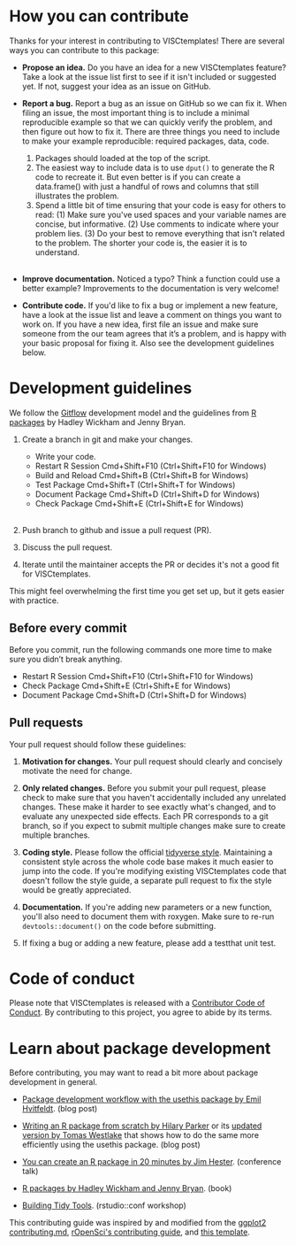 
# How you can contribute

Thanks for your interest in contributing to VISCtemplates! There are several ways you can contribute to this package:

* **Propose an idea.** Do you have an idea for a new VISCtemplates feature? Take a look at the issue list first to see if it isn't included or suggested yet. If not, suggest your idea as an issue on GitHub.

* **Report a bug.** Report a bug as an issue on GitHub so we can fix it. When filing an issue, the most important thing is to include a minimal reproducible example so that we can quickly verify the problem, and then figure out how to fix it. There are three things you need to include to make your example reproducible: required packages, data, code.

    1. Packages should loaded at the top of the script.
    2. The easiest way to include data is to use `dput()` to generate the R code to recreate it. But even better is if you can create a data.frame() with just a handful of rows and columns that still illustrates the problem.
    3. Spend a little bit of time ensuring that your code is easy for others to read: (1) Make sure you've used spaces and your variable names are concise, but informative. (2) Use comments to indicate where your problem lies. (3) Do your best to remove everything that isn't related to the problem. The shorter your code is, the easier it is to understand.
<br><br>

* **Improve documentation.** Noticed a typo? Think a function could use a better example? Improvements to the documentation is very welcome!

* **Contribute code.** If you'd like to fix a bug or implement a new feature, have a look at the issue list and leave a comment on things you want to work on. If you have a new idea, first file an issue and make sure someone from the our team agrees that it’s a problem, and is happy with your basic proposal for fixing it. Also see the development guidelines below.


# Development guidelines

We follow the [Gitflow](https://nvie.com/posts/a-successful-git-branching-model/) development model and the guidelines from [R packages](https://r-pkgs.org/) by Hadley Wickham and Jenny Bryan.

1. Create a branch in git and make your changes. 

    * Write your code.
    * Restart R Session Cmd+Shift+F10 (Ctrl+Shift+F10 for Windows)
    * Build and Reload Cmd+Shift+B (Ctrl+Shift+B for Windows)
    * Test Package Cmd+Shift+T (Ctrl+Shift+T for Windows)
    * Document Package Cmd+Shift+D (Ctrl+Shift+D for Windows)
    * Check Package Cmd+Shift+E (Ctrl+Shift+E for Windows)
<br><br>

2. Push branch to github and issue a pull request (PR).

3. Discuss the pull request.

4. Iterate until the maintainer accepts the PR or decides it's not a good fit for VISCtemplates.

This might feel overwhelming the first time you get set up, but it gets easier with practice.

## Before every commit

Before you commit, run the following commands one more time to make sure you didn’t break anything.

* Restart R Session Cmd+Shift+F10 (Ctrl+Shift+F10 for Windows)
* Check Package Cmd+Shift+E (Ctrl+Shift+E for Windows)
* Document Package Cmd+Shift+D (Ctrl+Shift+D for Windows)

## Pull requests

Your pull request should follow these guidelines:

1. **Motivation for changes.** Your pull request should clearly and concisely motivate the need for change.
2. **Only related changes.** Before you submit your pull request, please check to make sure that you haven't accidentally included any unrelated changes. These make it harder to see exactly what's changed, and to evaluate any unexpected side effects. Each PR corresponds to a git branch, so if you expect to submit multiple changes make sure to create multiple branches.

3. **Coding style.** Please follow the official [tidyverse style](https://style.tidyverse.org/). Maintaining a consistent style across the whole code base makes it much easier to jump into the code. If you're modifying existing VISCtemplates code that doesn't follow the style guide, a separate pull request to fix the style would be greatly appreciated.

4. **Documentation.** If you're adding new parameters or a new function, you'll also need to document them with roxygen. Make sure to re-run `devtools::document()` on the code before submitting.

5. If fixing a bug or adding a new feature, please add a testthat unit test.

# Code of conduct

Please note that VISCtemplates is released with a [Contributor Code of Conduct](CONDUCT.md). By contributing to this project,
you agree to abide by its terms.

# Learn about package development

Before contributing, you may want to read a bit more about package development in general.

* [Package development workflow with the usethis package by Emil Hvitfeldt](https://www.hvitfeldt.me/blog/usethis-workflow-for-package-development/). (blog post)

* [Writing an R package from scratch by Hilary Parker](https://hilaryparker.com/2014/04/29/writing-an-r-package-from-scratch/) or its [updated version by Tomas Westlake](https://r-mageddon.netlify.com/post/writing-an-r-package-from-scratch/) that shows how to do the same more efficiently using the usethis package. (blog post)

* [You can create an R package in 20 minutes by Jim Hester](https://resources.rstudio.com/rstudio-conf-2018/you-can-make-a-package-in-20-minutes-jim-hester). (conference talk)

* [R packages by Hadley Wickham and Jenny Bryan](https://r-pkgs.org/). (book)

* [Building Tidy Tools](https://blog.rstudio.com/2019/02/06/rstudio-conf-2019-workshops/). (rstudio::conf workshop)

This contributing guide was inspired by and modified from the [ggplot2 contributing.md](ahttps://github.com/tidyverse/ggplot2/blob/master/CONTRIBUTING.md), [rOpenSci's contributing guide](https://devguide.ropensci.org/contributingguide.html), and [this template](https://gist.github.com/peterdesmet/e90a1b0dc17af6c12daf6e8b2f044e7c). 
